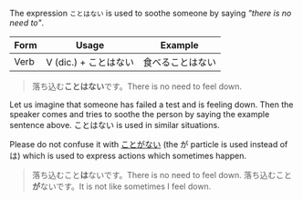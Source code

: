 The expression `ことはない` is used to soothe someone by saying *"there is no need to"*.

|Form|Usage|Example|
|-|-|-|
|Verb|V (dic.) + ことはない|食べることはない|

>落ち込む**ことはない**です。There is no need to feel down.

Let us imagine that someone has failed a test and is feeling down. Then the speaker comes and tries to soothe the person by saying the example sentence above. ことはない is used in similar situations.

Please do not confuse it with [ことがない](40) (the が particle is used instead of は) which is used to express actions which sometimes happen.
>落ち込むこと**は**ないです。There is no need to feel down.
>落ち込むこと**が**ないです。It is not like sometimes I feel down.